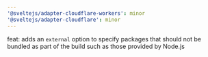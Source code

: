 ```yaml
---
'@sveltejs/adapter-cloudflare-workers': minor
'@sveltejs/adapter-cloudflare': minor
---
```


feat: adds an `external` option to specify packages that should not be bundled as part of the build such as those provided by Node.js
